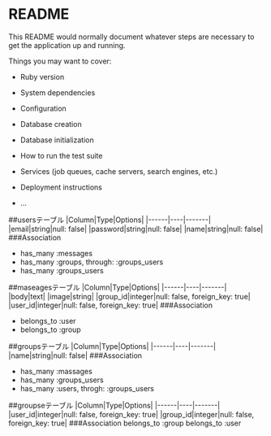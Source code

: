# README

This README would normally document whatever steps are necessary to get the
application up and running.

Things you may want to cover:

* Ruby version

* System dependencies

* Configuration

* Database creation

* Database initialization

* How to run the test suite

* Services (job queues, cache servers, search engines, etc.)

* Deployment instructions

* ...



##usersテーブル
|Column|Type|Options|
|------|----|-------|
|email|string|null: false|
|password|string|null: false|
|name|string|null: false|
###Association
- has_many :messages
- has_many :groups, through: :groups_users
- has_many :groups_users



##maseagesテーブル
|Column|Type|Options|
|------|----|-------|
|body|text|
|image|string|
|group_id|integer|null: false, foreign_key: true|
|user_id|integer|null: false, foreign_key: true|
###Association
- belongs_to :user
- belongs_to :group



##groupsテーブル
|Column|Type|Options|
|------|----|-------|
|name|string|null: false|
###Association
- has_many :massages
- has_many :groups_users
- has_many :users, throgh: :groups_users



##groupseテーブル
|Column|Type|Options|
|------|----|-------|
|user_id|integer|null: false, foreign_key: true|
|group_id|integer|null: false, foreign_key: true|
###Association
belongs_to :group
belongs_to :user




